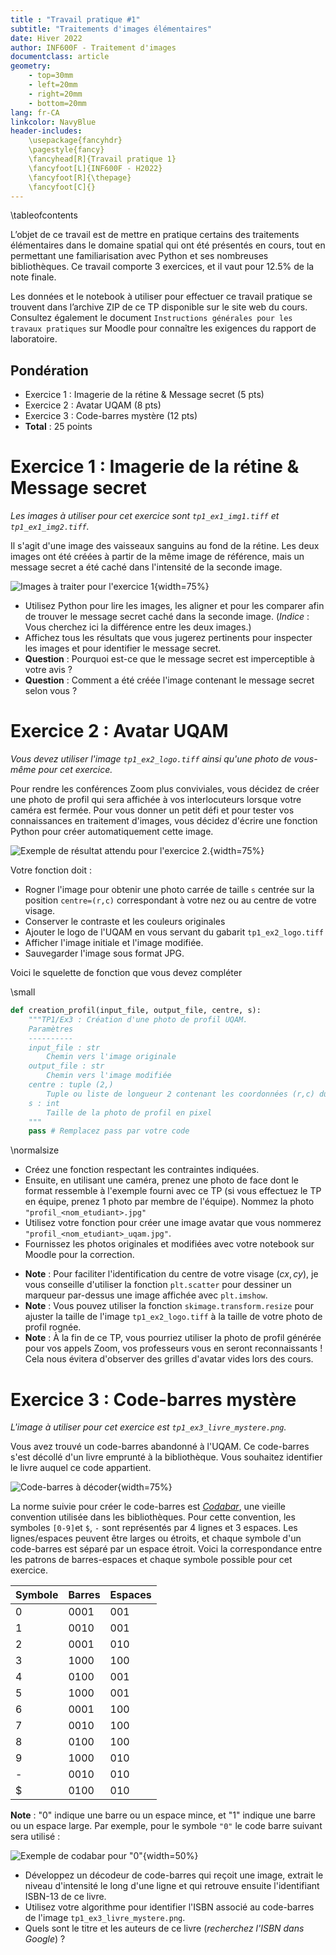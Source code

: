 ```yaml
---
title : "Travail pratique #1"
subtitle: "Traitements d'images élémentaires"
date: Hiver 2022
author: INF600F - Traitement d'images
documentclass: article
geometry:
    - top=30mm
    - left=20mm
    - right=20mm
    - bottom=20mm
lang: fr-CA
linkcolor: NavyBlue
header-includes:
    \usepackage{fancyhdr}
    \pagestyle{fancy}
    \fancyhead[R]{Travail pratique 1}
    \fancyfoot[L]{INF600F - H2022}
    \fancyfoot[R]{\thepage}
    \fancyfoot[C]{}
---
```


\tableofcontents

L’objet de ce travail est de mettre en pratique certains des traitements élémentaires dans le domaine spatial qui ont été présentés en cours, tout en permettant une familiarisation avec Python et ses nombreuses bibliothèques. Ce travail comporte 3 exercices, et il vaut pour 12.5% de la note finale.

Les données et le notebook à utiliser pour effectuer ce travail pratique se trouvent dans l’archive ZIP de ce TP disponible  sur  le  site  web  du  cours. Consultez également le document `Instructions générales pour les travaux pratiques` sur Moodle pour connaître les exigences du rapport de laboratoire.

## Pondération

- Exercice 1 : Imagerie de la rétine & Message secret (5 pts)
- Exercice 2 : Avatar UQAM (8 pts)
- Exercice 3 : Code-barres mystère (12 pts)
- **Total** : 25 points

# Exercice 1 : Imagerie de la rétine & Message secret

*Les images à utiliser pour cet exercice sont `tp1_ex1_img1.tiff` et `tp1_ex1_img2.tiff`.*

Il s'agit d'une image des vaisseaux sanguins au fond de la rétine. Les deux images ont été créées à partir de la même image de référence, mais un message secret a été caché dans l'intensité de la seconde image.

![Images à traiter pour l'exercice 1](./images/tp1_ex1_images.png){width=75%}

- Utilisez Python pour lire les images, les aligner et pour les comparer afin de trouver le message secret caché dans la seconde image. (*Indice* : Vous cherchez ici la différence entre les deux images.)
- Affichez tous les résultats que vous jugerez pertinents pour inspecter les images et pour identifier le message secret.
- **Question** : Pourquoi est-ce que le message secret est imperceptible à votre avis ? 
- **Question** : Comment a été créée l'image contenant le message secret selon vous ?

# Exercice 2 : Avatar UQAM

*Vous devez utiliser l'image `tp1_ex2_logo.tiff` ainsi qu'une photo de vous-même pour cet exercice.*

Pour rendre les conférences Zoom plus conviviales, vous décidez de créer une photo de profil qui sera affichée à vos interlocuteurs lorsque votre caméra est fermée. Pour vous donner un petit défi et pour tester vos connaissances en traitement d'images, vous décidez d'écrire une fonction Python pour créer automatiquement cette image.

![Exemple de résultat attendu pour l'exercice 2.](./images/tp1_ex2_exemple.png){width=75%}

Votre fonction doit :

- Rogner l'image pour obtenir une photo carrée de taille `s` centrée sur la position `centre=(r,c)` correspondant à votre nez ou au centre de votre visage.
- Conserver le contraste et les couleurs originales
- Ajouter le logo de l'UQAM en vous servant du gabarit `tp1_ex2_logo.tiff`
- Afficher l'image initiale et l'image modifiée.
- Sauvegarder l'image sous format JPG.

Voici le squelette de fonction que vous devez compléter

\small
```python
def creation_profil(input_file, output_file, centre, s):
    """TP1/Ex3 : Création d'une photo de profil UQAM.
    Paramètres
    ----------
    input_file : str
        Chemin vers l'image originale
    output_file : str
        Chemin vers l'image modifiée
    centre : tuple (2,)
        Tuple ou liste de longueur 2 contenant les coordonnées (r,c) du centre du visage
    s : int
        Taille de la photo de profil en pixel
    """
    pass # Remplacez pass par votre code
```
\normalsize

- Créez une fonction respectant les contraintes indiquées.
- Ensuite, en utilisant une caméra, prenez une photo de face dont le format ressemble à l'exemple fourni avec ce TP (si vous effectuez le TP en équipe, prenez 1 photo par membre de l'équipe). Nommez la photo `"profil_<nom_etudiant>.jpg"`
- Utilisez votre fonction pour créer une image avatar que vous nommerez `"profil_<nom_etudiant>_uqam.jpg"`.
- Fournissez les photos originales et modifiées avec votre notebook sur Moodle pour la correction.


* **Note** : Pour faciliter l'identification du centre de votre visage $(cx,cy)$, je vous conseille d'utiliser la fonction `plt.scatter` pour dessiner un marqueur par-dessus une image affichée avec `plt.imshow`. 
* **Note** : Vous pouvez utiliser la fonction `skimage.transform.resize` pour ajuster la taille de l'image `tp1_ex2_logo.tiff` à la taille de votre photo de profil rognée.
* **Note** : À la fin de ce TP, vous pourriez utiliser la photo de profil générée pour vos appels Zoom, vos professeurs vous en seront reconnaissants ! Cela nous évitera d'observer des grilles d'avatar vides lors des cours.

# Exercice 3 : Code-barres mystère
*L'image à utiliser pour cet exercice est `tp1_ex3_livre_mystere.png`.*

Vous avez trouvé un code-barres abandonné à l'UQAM. Ce code-barres s'est décollé d'un livre emprunté à la bibliothèque. Vous souhaitez identifier le livre auquel ce code appartient. 

![Code-barres à décoder](./images/mystery_codebar.png){width=75%}

La norme suivie pour créer le code-barres est [*Codabar*](https://en.wikipedia.org/wiki/Codabar), une vieille convention utilisée dans les bibliothèques. Pour cette convention, les symboles `[0-9]`et `$`, `-` sont représentés par 4 lignes et 3 espaces. Les lignes/espaces peuvent être larges ou étroits, et chaque symbole d'un code-barres est séparé par un espace étroit. Voici la correspondance entre les patrons de barres-espaces et chaque symbole possible pour cet exercice.

|Symbole|Barres|Espaces|
|--|---|---|
|0|0001|001|
|1|0010|001|
|2|0001|010|
|3|1000|100|
|4|0100|001|
|5|1000|001|
|6|0001|100|
|7|0010|100|
|8|0100|100|
|9|1000|010|
|-|0010|010|
|$|0100|010|

**Note** : "0" indique une barre ou un espace mince, et "1" indique une barre ou un espace large. Par exemple, pour le symbole `"0"` le code barre suivant sera utilisé :

![Exemple de codabar pour `"0"`](./images/tp1_codabar_exemple.png){width=50%}

- Développez un décodeur de code-barres qui reçoit une image, extrait le niveau d'intensité le long d'une ligne et qui retrouve ensuite l'identifiant ISBN-13 de ce livre. 
- Utilisez votre algorithme pour identifier l'ISBN associé au code-barres de l'image `tp1_ex3_livre_mystere.png`. 
- Quels sont le titre et les auteurs de ce livre (*recherchez l'ISBN dans Google*) ?
